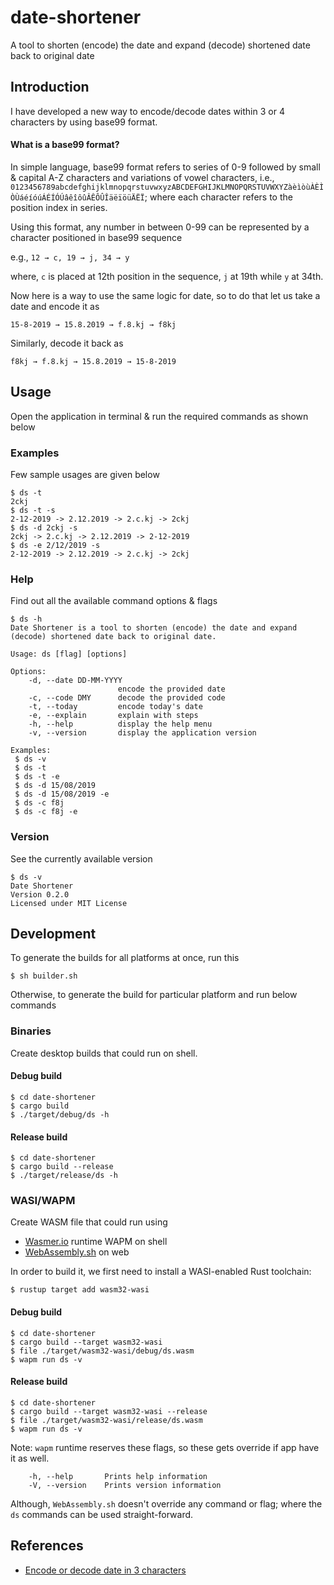 # date-shortener
A tool to shorten (encode) the date and expand (decode) shortened date back to original date

## Introduction
I have developed a new way to encode/decode dates within 3 or 4 characters by using base99 format.

#### What is a base99 format?

In simple language, base99 format refers to series of 0-9 followed by small & capital A-Z characters and variations of vowel characters, i.e., `0123456789abcdefghijklmnopqrstuvwxyzABCDEFGHIJKLMNOPQRSTUVWXYZàèìòùÀÈÌÒÙáéíóúÁÉÍÓÚâêîôûÂÊÔÛÎäëïöüÄËÏ`; where each character refers to the position index in series.

Using this format, any number in between 0-99 can be represented by a character positioned in base99 sequence 

e.g., `12 → c, 19 → j, 34 → y`

where, `c` is placed at 12th position in the sequence, `j` at 19th while `y` at 34th.

Now here is a way to use the same logic for date, so to do that let us take a date and encode it as

`15-8-2019 → 15.8.2019 → f.8.kj → f8kj`

Similarly, decode it back as

`f8kj → f.8.kj → 15.8.2019 → 15-8-2019`

## Usage
Open the application in terminal & run the required commands as shown below

### Examples
Few sample usages are given below

```
$ ds -t
2ckj
$ ds -t -s
2-12-2019 -> 2.12.2019 -> 2.c.kj -> 2ckj
$ ds -d 2ckj -s
2ckj -> 2.c.kj -> 2.12.2019 -> 2-12-2019
$ ds -e 2/12/2019 -s
2-12-2019 -> 2.12.2019 -> 2.c.kj -> 2ckj
```

### Help
Find out all the available command options & flags 

```
$ ds -h
Date Shortener is a tool to shorten (encode) the date and expand (decode) shortened date back to original date. 

Usage: ds [flag] [options]

Options:
    -d, --date DD-MM-YYYY
                        encode the provided date
    -c, --code DMY      decode the provided code
    -t, --today         encode today's date
    -e, --explain       explain with steps
    -h, --help          display the help menu
    -v, --version       display the application version

Examples: 
 $ ds -v 
 $ ds -t 
 $ ds -t -e 
 $ ds -d 15/08/2019 
 $ ds -d 15/08/2019 -e 
 $ ds -c f8j 
 $ ds -c f8j -e 

```

### Version
See the currently available version

```
$ ds -v
Date Shortener 
Version 0.2.0 
Licensed under MIT License
```

## Development
To generate the builds for all platforms at once, run this

```
$ sh builder.sh
```

Otherwise, to generate the build for particular platform and run below commands

### Binaries
Create desktop builds that could run on shell.

#### Debug build

```
$ cd date-shortener
$ cargo build
$ ./target/debug/ds -h
```

#### Release build

```
$ cd date-shortener
$ cargo build --release
$ ./target/release/ds -h
```

### WASI/WAPM
Create WASM file that could run using 

- [Wasmer.io](https://wasmer.io/) runtime WAPM on shell 
- [WebAssembly.sh](https://webassembly.sh/) on web

In order to build it, we first need to install a WASI-enabled Rust toolchain:

```
$ rustup target add wasm32-wasi
```

#### Debug build

```
$ cd date-shortener
$ cargo build --target wasm32-wasi
$ file ./target/wasm32-wasi/debug/ds.wasm
$ wapm run ds -v
```

#### Release build

```
$ cd date-shortener
$ cargo build --target wasm32-wasi --release
$ file ./target/wasm32-wasi/release/ds.wasm
$ wapm run ds -v
```

Note: `wapm` runtime reserves these flags, so these gets override if app have it as well.
```
    -h, --help       Prints help information
    -V, --version    Prints version information
```

Although, `WebAssembly.sh` doesn't override any command or flag; where the `ds` commands can be used straight-forward.

## References
- [Encode or decode date in 3 characters](http://akzcool.blogspot.com/2019/10/encode-or-decode-in-3-characters.html)
